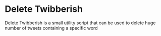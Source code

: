 # Delete Twibberish
Delete Twibberish is a small utility script that can be used to delete huge number of tweets containing a specific word